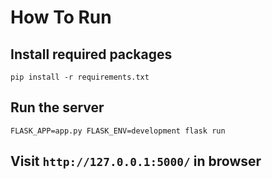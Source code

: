 # How To Run

## Install required packages

```shell
pip install -r requirements.txt
```

## Run the server

```shell
FLASK_APP=app.py FLASK_ENV=development flask run
```

## Visit `http://127.0.0.1:5000/` in browser
